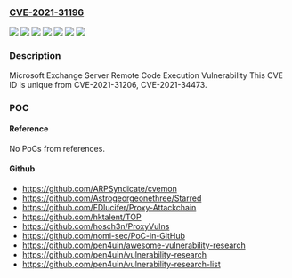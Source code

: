 ### [CVE-2021-31196](https://cve.mitre.org/cgi-bin/cvename.cgi?name=CVE-2021-31196)
![](https://img.shields.io/static/v1?label=Product&message=Microsoft%20Exchange%20Server%202013&color=blue)
![](https://img.shields.io/static/v1?label=Product&message=Microsoft%20Exchange%20Server%202016%20Cumulative%20Update%2020&color=blue)
![](https://img.shields.io/static/v1?label=Product&message=Microsoft%20Exchange%20Server%202016%20Cumulative%20Update%2021&color=blue)
![](https://img.shields.io/static/v1?label=Product&message=Microsoft%20Exchange%20Server%202019%20Cumulative%20Update%2010&color=blue)
![](https://img.shields.io/static/v1?label=Product&message=Microsoft%20Exchange%20Server%202019%20Cumulative%20Update%209&color=blue)
![](https://img.shields.io/static/v1?label=Version&message=n%2Fa&color=blue)
![](https://img.shields.io/static/v1?label=Vulnerability&message=Remote%20Code%20Execution&color=brighgreen)

### Description

Microsoft Exchange Server Remote Code Execution Vulnerability This CVE ID is unique from CVE-2021-31206, CVE-2021-34473.

### POC

#### Reference
No PoCs from references.

#### Github
- https://github.com/ARPSyndicate/cvemon
- https://github.com/Astrogeorgeonethree/Starred
- https://github.com/FDlucifer/Proxy-Attackchain
- https://github.com/hktalent/TOP
- https://github.com/hosch3n/ProxyVulns
- https://github.com/nomi-sec/PoC-in-GitHub
- https://github.com/pen4uin/awesome-vulnerability-research
- https://github.com/pen4uin/vulnerability-research
- https://github.com/pen4uin/vulnerability-research-list

